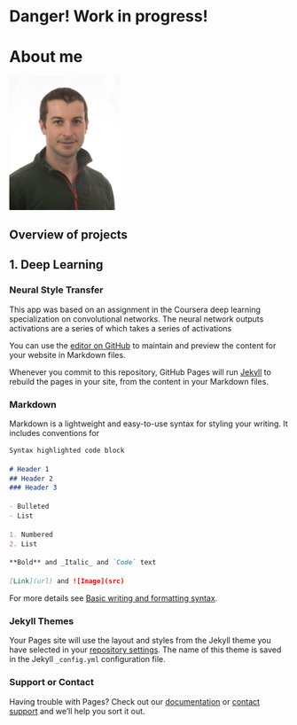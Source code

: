 # Danger! Work in progress!

# About me
<img src="images/Profile_pic_small.jpeg" width="200"> 

## Overview of projects

## 1. Deep Learning

### Neural Style Transfer
<img2 src="images/BigBen.jpg" height="80"> 
<img3 src="The_Great_Wave_off_Kanagawa.jpg" height="80">

This app was based on an assignment in the Coursera deep learning specialization on convolutional networks. The neural network outputs activations are a series of  which takes a series of activations 


You can use the [editor on GitHub](https://github.com/stuarthaze/stuarthaze.github.io/edit/main/README.md) to maintain and preview the content for your website in Markdown files.

Whenever you commit to this repository, GitHub Pages will run [Jekyll](https://jekyllrb.com/) to rebuild the pages in your site, from the content in your Markdown files.

### Markdown

Markdown is a lightweight and easy-to-use syntax for styling your writing. It includes conventions for

```markdown
Syntax highlighted code block

# Header 1
## Header 2
### Header 3

- Bulleted
- List

1. Numbered
2. List

**Bold** and _Italic_ and `Code` text

[Link](url) and ![Image](src)
```

For more details see [Basic writing and formatting syntax](https://docs.github.com/en/github/writing-on-github/getting-started-with-writing-and-formatting-on-github/basic-writing-and-formatting-syntax).

### Jekyll Themes

Your Pages site will use the layout and styles from the Jekyll theme you have selected in your [repository settings](https://github.com/stuarthaze/stuarthaze.github.io/settings/pages). The name of this theme is saved in the Jekyll `_config.yml` configuration file.

### Support or Contact

Having trouble with Pages? Check out our [documentation](https://docs.github.com/categories/github-pages-basics/) or [contact support](https://support.github.com/contact) and we’ll help you sort it out.

